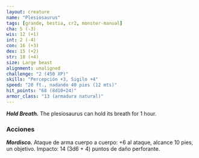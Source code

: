 ```yaml
---
layout: creature
name: "Plesiosaurus"
tags: [grande, bestia, cr2, monster-manual]
cha: 5 (-3)
wis: 12 (+1)
int: 2 (-4)
con: 16 (+3)
dex: 15 (+2)
str: 18 (+4)
size: Large beast
alignment: unaligned
challenge: "2 (450 XP)"
skills: "Percepción +3, Sigilo +4"
speed: "20 ft., nadando 40 pies (12 mts)"
hit_points: "68 (8d10+24)"
armor_class: "13 (armadura natural)"
---
```


***Hold Breath.*** The plesiosaurus can hold its breath for 1 hour.

### Acciones

***Mordisco.*** Ataque de arma cuerpo a cuerpo: +6 al ataque, alcance 10 pies, un objetivo. Impacto: 14 (3d6 + 4) puntos de daño perforante.